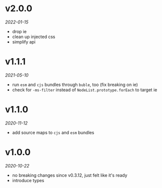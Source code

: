 # v2.0.0
_2022-01-15_

* drop ie
* clean up injected css
* simplify api

# v1.1.1
_2021-05-10_

* run `esm` and `cjs` bundles through `buble`, too (fix breaking on ie)
* check for `-ms-filter` instead of `NodeList.prototype.forEach` to target ie

# v1.1.0
_2020-11-12_

* add source maps to `cjs` and `esm` bundles

# v1.0.0
_2020-10-22_

* no breaking changes since v0.3.12, just felt like it's ready
* introduce types
